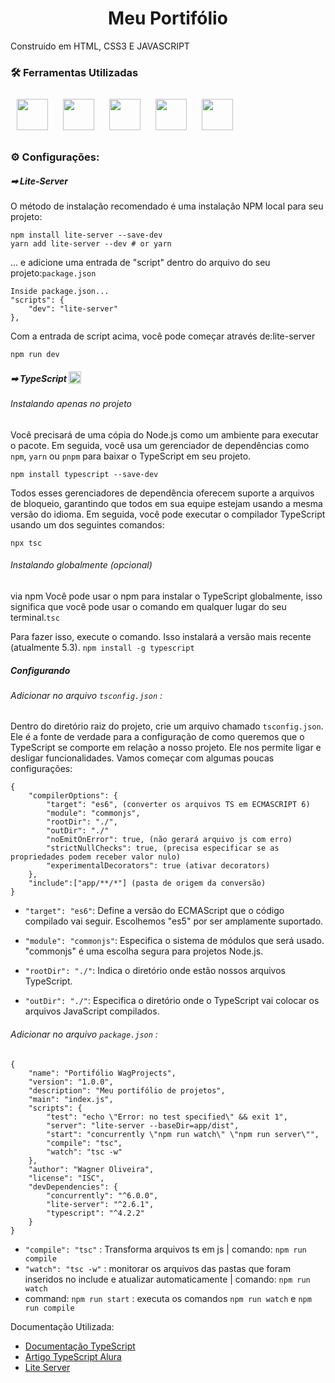 <div align="center">
    <h1>
        Meu Portifólio 
    </h1>
</div>
Construido em HTML, CSS3 E JAVASCRIPT

### 🛠 Ferramentas Utilizadas
<div>
  <img width="50px" style="margin:10px" src="https://cdn.jsdelivr.net/gh/devicons/devicon/icons/javascript/javascript-original.svg" />
  <img width="50px" style="margin:10px" src="https://cdn.jsdelivr.net/gh/devicons/devicon/icons/typescript/typescript-original.svg" />
  <img width="50px" style="margin:10px" src="https://cdn.jsdelivr.net/gh/devicons/devicon/icons/html5/html5-original.svg" />
  <img width="50px" style="margin:10px" src="https://cdn.jsdelivr.net/gh/devicons/devicon/icons/css3/css3-original.svg" />
  <img width="50px" style="margin:10px" src="https://cdn.jsdelivr.net/gh/devicons/devicon/icons/nodejs/nodejs-original.svg" />

</div>

### ⚙ Configurações:
##### ➡ Lite-Server
O método de instalação recomendado é uma instalação NPM local para seu projeto:

    npm install lite-server --save-dev
    yarn add lite-server --dev # or yarn 

... e adicione uma entrada de "script" dentro do arquivo do seu projeto:``package.json``

    Inside package.json...
    "scripts": {
        "dev": "lite-server"
    },
Com a entrada de script acima, você pode começar através de:lite-server

    npm run dev

##### ➡ TypeScript <img width="20px" style="vertical-align: bottom" src="https://cdn.jsdelivr.net/gh/devicons/devicon/icons/typescript/typescript-original.svg" /> 

###### Instalando apenas no projeto

Você precisará de uma cópia do Node.js como um ambiente para executar o pacote. Em seguida, você usa um gerenciador de dependências como `npm`, ``yarn`` ou ``pnpm`` para baixar o TypeScript em seu projeto.

    npm install typescript --save-dev

Todos esses gerenciadores de dependência oferecem suporte a arquivos de bloqueio, garantindo que todos em sua equipe estejam usando a mesma versão do idioma. Em seguida, você pode executar o compilador TypeScript usando um dos seguintes comandos:

    npx tsc

###### Instalando globalmente (opcional)
via npm
Você pode usar o npm para instalar o TypeScript globalmente, isso significa que você pode usar o comando em qualquer lugar do seu terminal.``tsc``

Para fazer isso, execute o comando. Isso instalará a versão mais recente (atualmente 5.3). ``npm install -g typescript``

##### Configurando

###### Adicionar no arquivo ``tsconfig.json`` :

Dentro do diretório raiz do projeto, crie um arquivo chamado ``tsconfig.json``. Ele é a fonte de verdade para a configuração de como queremos que o TypeScript se comporte em relação a nosso projeto. Ele nos permite ligar e desligar funcionalidades. Vamos começar com algumas poucas configurações:

    {
        "compilerOptions": {
            "target": "es6", (converter os arquivos TS em ECMASCRIPT 6)
            "module": "commonjs",
            "rootDir": "./",
            "outDir": "./"
            "noEmitOnError": true, (não gerará arquivo js com erro)
            "strictNullChecks": true, (precisa especificar se as propriedades podem receber valor nulo)
            "experimentalDecorators": true (ativar decorators)
        },
        "include":["app/**/*"] (pasta de origem da conversão)
    }

- ``"target": "es6"``: Define a versão do ECMAScript que o código compilado vai seguir. Escolhemos "es5" por ser amplamente suportado.

- ``"module": "commonjs"``: Especifica o sistema de módulos que será usado. "commonjs" é uma escolha segura para projetos Node.js.

- ``"rootDir": "./"``: Indica o diretório onde estão nossos arquivos TypeScript.

- ``"outDir": "./"``: Especifica o diretório onde o TypeScript vai colocar os arquivos JavaScript compilados.

###### Adicionar no arquivo ``package.json`` :

    {
        "name": "Portifólio WagProjects",
        "version": "1.0.0",
        "description": "Meu portifólio de projetos",
        "main": "index.js",
        "scripts": {
            "test": "echo \"Error: no test specified\" && exit 1",
            "server": "lite-server --baseDir=app/dist",
            "start": "concurrently \"npm run watch\" \"npm run server\"",
            "compile": "tsc",
            "watch": "tsc -w"
        },
        "author": "Wagner Oliveira",
        "license": "ISC",
        "devDependencies": {
            "concurrently": "^6.0.0",
            "lite-server": "^2.6.1",
            "typescript": "^4.2.2"
        }
    }

- ``"compile": "tsc"`` : Transforma arquivos ts em js | comando: ``npm run compile``
- ``"watch": "tsc -w"`` : monitorar os arquivos das pastas que foram inseridos no include e atualizar automaticamente | comando: ``npm run watch``
- command: ``npm run start`` : executa os comandos ``npm run watch`` e ``npm run compile``


Documentação Utilizada: 
- [Documentação TypeScript](https://www.typescriptlang.org/download)
- [Artigo TypeScript Alura](https://www.alura.com.br/artigos/typescript-javascript-vanilla?_gl=1*s0it44*_ga*NjE2NjAzNDM2LjE2ODAyODk1MzI.*_ga_1EPWSW3PCS*MTcwNjcxMDc0Ni4zMzQuMS4xNzA2NzEwNzYxLjAuMC4w*_fplc*alY1YXBpQ0NzY2slMkZMdTBGcXNJbHY2dHg3ODJtN2RoOXREY01helZKOTRxJTJCOGJnaHBqTk04eFElMkY5Z0VzT2pvRHl4Qk0lMkZZdGZKY3hJU1NRTXJlY0lGdlNwRGVMclFNZUNtbXgyQ1ZDOCUyRnpKSk1mU2NJR1klMkIzbWRrQ1JzcTN3JTNEJTNE)
- [Lite Server](https://www.npmjs.com/package/lite-server)

